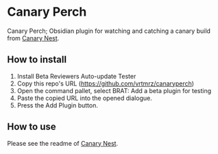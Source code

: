 # Canary Perch

Canary Perch; Obsidian plugin for watching and catching a canary build from [Canary Nest](https://github.com/vrtmrz/canarynest).


## How to install

1. Install Beta Reviewers Auto-update Tester
2. Copy this repo's URL (https://github.com/vrtmrz/canaryperch)
3. Open the command pallet, select BRAT: Add a beta plugin for testing
4. Paste the copied URL into the opened dialogue.
5. Press the Add Plugin button.

## How to use

Please see the readme of [Canary Nest](https://github.com/vrtmrz/canarynest).
